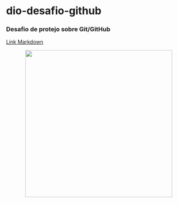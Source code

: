 # dio-desafio-github
### Desafio de protejo sobre Git/GitHub

[Link Markdown](https://www.markdownguide.org/)

<div align="center">
<img src="https://hermes.digitalinnovation.one/assets/diome/logo.png" width="400px" />
</div>

